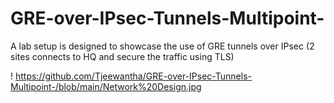 # GRE-over-IPsec-Tunnels-Multipoint-
A lab setup is  designed to showcase the use of GRE tunnels over IPsec (2 sites connects to HQ and secure the traffic using TLS)

! https://github.com/Tjeewantha/GRE-over-IPsec-Tunnels-Multipoint-/blob/main/Network%20Design.jpg
